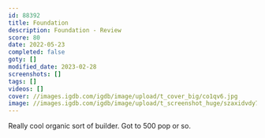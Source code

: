 ```yaml
---
id: 88392
title: Foundation
description: Foundation - Review
score: 80
date: 2022-05-23
completed: false
goty: []
modified_date: 2023-02-28
screenshots: []
tags: []
videos: []
cover: //images.igdb.com/igdb/image/upload/t_cover_big/co1qv6.jpg
image: //images.igdb.com/igdb/image/upload/t_screenshot_huge/szaxidvdy7ibwuqfzexe.jpg
---
```

Really cool organic sort of builder. Got to 500 pop or so.